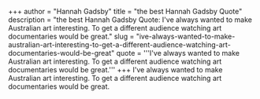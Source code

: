 +++
author = "Hannah Gadsby"
title = "the best Hannah Gadsby Quote"
description = "the best Hannah Gadsby Quote: I've always wanted to make Australian art interesting. To get a different audience watching art documentaries would be great."
slug = "ive-always-wanted-to-make-australian-art-interesting-to-get-a-different-audience-watching-art-documentaries-would-be-great"
quote = '''I've always wanted to make Australian art interesting. To get a different audience watching art documentaries would be great.'''
+++
I've always wanted to make Australian art interesting. To get a different audience watching art documentaries would be great.

